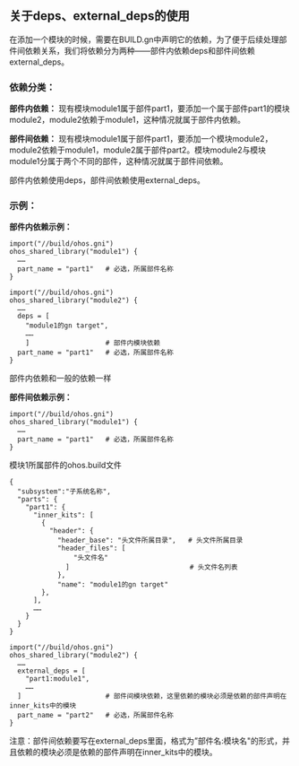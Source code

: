 ## 关于deps、external_deps的使用

在添加一个模块的时候，需要在BUILD.gn中声明它的依赖，为了便于后续处理部件间依赖关系，我们将依赖分为两种——部件内依赖deps和部件间依赖external_deps。

### 依赖分类：

**部件内依赖：** 现有模块module1属于部件part1，要添加一个属于部件part1的模块module2，module2依赖于module1，这种情况就属于部件内依赖。

**部件间依赖：** 现有模块module1属于部件part1，要添加一个模块module2，module2依赖于module1，module2属于部件part2。模块module2与模块module1分属于两个不同的部件，这种情况就属于部件间依赖。

部件内依赖使用deps，部件间依赖使用external_deps。

### 示例：

**部件内依赖示例：**

```gn
import("//build/ohos.gni")
ohos_shared_library("module1") {
  ……
  part_name = "part1"   # 必选，所属部件名称
}
```

```
import("//build/ohos.gni")
ohos_shared_library("module2") {
  ……
  deps = [
    "module1的gn target",
    ……
    ]  			        # 部件内模块依赖
  part_name = "part1"   # 必选，所属部件名称
}
```

部件内依赖和一般的依赖一样

**部件间依赖示例：**

```
import("//build/ohos.gni")
ohos_shared_library("module1") {
  ……
  part_name = "part1"   # 必选，所属部件名称
}
```

模块1所属部件的ohos.build文件

```
{
  "subsystem":"子系统名称",
  "parts": {
    "part1": {
      "inner_kits": [
        {
          "header": {
            "header_base": "头文件所属目录",	# 头文件所属目录
            "header_files": [
                "头文件名"
              ]								 # 头文件名列表
            },
            "name": "module1的gn target"
        },
      ],
      ……
    }
  }
}
```

```
import("//build/ohos.gni")
ohos_shared_library("module2") {
  ……
  external_deps = [
    "part1:module1",
    ……
  ]  			        # 部件间模块依赖，这里依赖的模块必须是依赖的部件声明在inner_kits中的模块
  part_name = "part2"   # 必选，所属部件名称
}
```

注意：部件间依赖要写在external\_deps里面，格式为”部件名:模块名"的形式，并且依赖的模块必须是依赖的部件声明在inner_kits中的模块。

